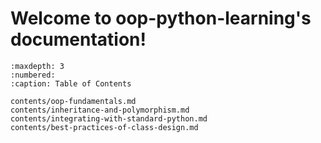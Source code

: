 # Welcome to oop-python-learning's documentation! 

```{toctree}
:maxdepth: 3
:numbered:
:caption: Table of Contents

contents/oop-fundamentals.md
contents/inheritance-and-polymorphism.md
contents/integrating-with-standard-python.md
contents/best-practices-of-class-design.md

```
